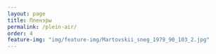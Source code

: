```yaml
---
layout: page
title: Пленэры
permalink: /plein-air/
order: 4
feature-img: "img/feature-img/Martovskii_sneg_1979_90_103_2.jpg"
---
```

